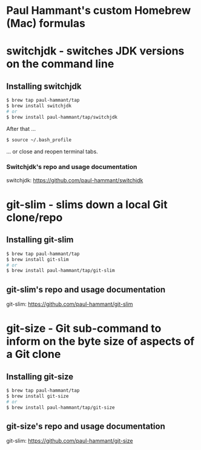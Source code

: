 # Paul Hammant's custom Homebrew (Mac) formulas

# switchjdk - switches JDK versions on the command line

## Installing switchjdk

```bash
$ brew tap paul-hammant/tap
$ brew install switchjdk
# or
$ brew install paul-hammant/tap/switchjdk
```

After that ...

```bash
$ source ~/.bash_profile
```

... or close and reopen terminal tabs.

### Switchjdk's repo and usage documentation

switchjdk: https://github.com/paul-hammant/switchjdk

# git-slim - slims down a local Git clone/repo

## Installing git-slim

```bash
$ brew tap paul-hammant/tap
$ brew install git-slim
# or
$ brew install paul-hammant/tap/git-slim
```

## git-slim's repo and usage documentation

git-slim: https://github.com/paul-hammant/git-slim

# git-size - Git sub-command to inform on the byte size of aspects of a Git clone

## Installing git-size

```bash
$ brew tap paul-hammant/tap
$ brew install git-size
# or
$ brew install paul-hammant/tap/git-size
```

## git-size's repo and usage documentation

git-slim: https://github.com/paul-hammant/git-size

